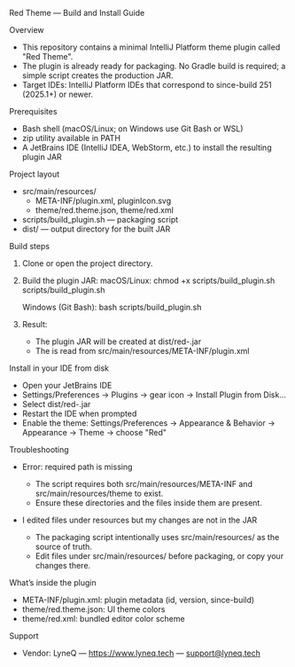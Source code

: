 Red Theme — Build and Install Guide

Overview
- This repository contains a minimal IntelliJ Platform theme plugin called "Red Theme".
- The plugin is already ready for packaging. No Gradle build is required; a simple script creates the production JAR.
- Target IDEs: IntelliJ Platform IDEs that correspond to since-build 251 (2025.1+) or newer.

Prerequisites
- Bash shell (macOS/Linux; on Windows use Git Bash or WSL)
- zip utility available in PATH
- A JetBrains IDE (IntelliJ IDEA, WebStorm, etc.) to install the resulting plugin JAR

Project layout
- src/main/resources/
  - META-INF/plugin.xml, pluginIcon.svg
  - theme/red.theme.json, theme/red.xml
- scripts/build_plugin.sh — packaging script
- dist/ — output directory for the built JAR

Build steps
1) Clone or open the project directory.

2) Build the plugin JAR:
   macOS/Linux:
     chmod +x scripts/build_plugin.sh
     scripts/build_plugin.sh

   Windows (Git Bash):
     bash scripts/build_plugin.sh

3) Result:
   - The plugin JAR will be created at dist/red-<version>.jar
   - The <version> is read from src/main/resources/META-INF/plugin.xml

Install in your IDE from disk
- Open your JetBrains IDE
- Settings/Preferences -> Plugins -> gear icon -> Install Plugin from Disk...
- Select dist/red-<version>.jar
- Restart the IDE when prompted
- Enable the theme: Settings/Preferences -> Appearance & Behavior -> Appearance -> Theme -> choose "Red"

Troubleshooting
- Error: required path is missing
  - The script requires both src/main/resources/META-INF and src/main/resources/theme to exist.
  - Ensure these directories and the files inside them are present.

- I edited files under resources but my changes are not in the JAR
  - The packaging script intentionally uses src/main/resources/ as the source of truth.
  - Edit files under src/main/resources/ before packaging, or copy your changes there.

What’s inside the plugin
- META-INF/plugin.xml: plugin metadata (id, version, since-build)
- theme/red.theme.json: UI theme colors
- theme/red.xml: bundled editor color scheme

Support
- Vendor: LyneQ — https://www.lyneq.tech — support@lyneq.tech
